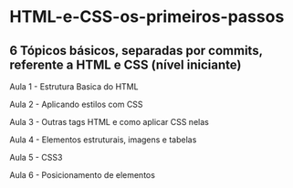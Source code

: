 # HTML-e-CSS-os-primeiros-passos

## 6 Tópicos básicos, separadas por commits, referente a HTML e CSS (nível iniciante)

Aula 1 - Estrutura Basica do HTML

Aula 2 - Aplicando estilos com CSS

Aula 3 - Outras tags HTML e como aplicar CSS nelas

Aula 4 - Elementos estruturais, imagens e tabelas

Aula 5 - CSS3

Aula 6 - Posicionamento de elementos
